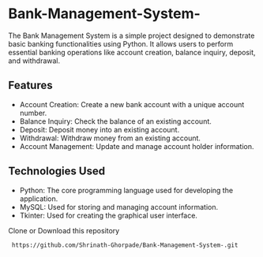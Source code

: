 # Bank-Management-System-

The Bank Management System is a simple project designed to demonstrate basic banking functionalities using Python. It allows users to perform essential banking operations like account creation, balance inquiry, deposit, and withdrawal.


## Features

- Account Creation: Create a new bank account with a unique account number.
- Balance Inquiry: Check the balance of an existing account.
- Deposit: Deposit money into an existing account.
- Withdrawal: Withdraw money from an existing account.
- Account Management: Update and manage account holder information.


## Technologies Used
- Python: The core programming language used for developing the application.
- MySQL: Used for storing and managing account information.
- Tkinter: Used for creating the graphical user interface.

Clone or Download this repository 

```bash
 https://github.com/Shrinath-Ghorpade/Bank-Management-System-.git
```
